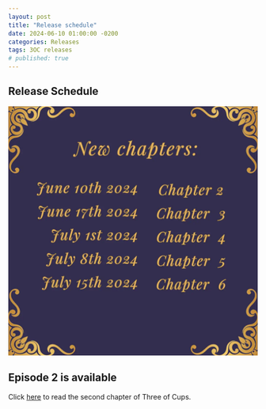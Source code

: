 ```yaml
---
layout: post
title: "Release schedule"
date: 2024-06-10 01:00:00 -0200
categories: Releases
tags: 3OC releases
# published: true
---
```

## Release Schedule
[![Release Schedule](/assets/img/posts/2024-06-10_Three_of_Cups_dates.webp)](https://www.arkhaven.com/comics/fantasy/three-of-cups "Release Schedule")

## Episode 2 is available
Click [here](https://www.arkhaven.com/comics/fantasy/three-of-cups/2-at-the-crooked-tail) to read the second chapter of Three of Cups.

